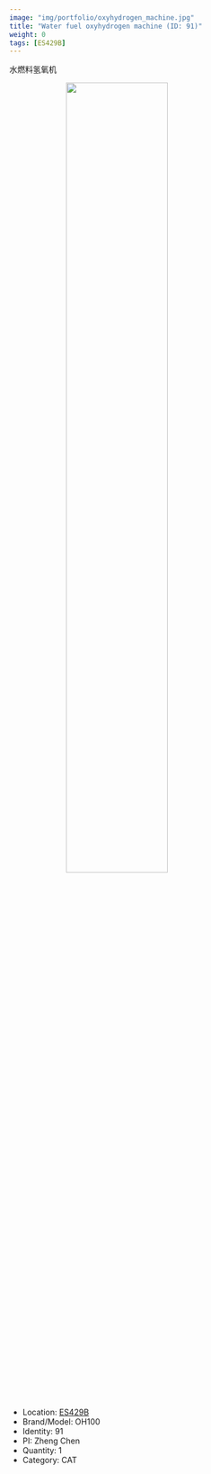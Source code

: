 ```yaml
---
image: "img/portfolio/oxyhydrogen_machine.jpg"
title: "Water fuel oxyhydrogen machine (ID: 91)"
weight: 0
tags: [ES429B]
---
```


水燃料氢氧机

<!--more-->

<img src="../../img/portfolio/oxyhydrogen_machine.jpg" width="60%" style="display: block; margin: auto;">

- Location: [ES429B](../../tags/es429b)
- Brand/Model: OH100
- Identity: 91
- PI: Zheng Chen
- Quantity: 1
- Category: CAT






